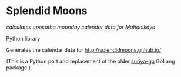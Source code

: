 # Splendid Moons

*calculates uposatha moonday calendar data for Mahanikaya*

Python library

Generates the calendar data for <http://splendidmoons.github.io/>

(This is a Python port and replacement of the older [suriya-go](https://github.com/splendidmoons/suriya-go) GoLang package.)
